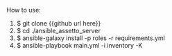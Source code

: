 How to use:

1. $ git clone {{github url here}}
2. $ cd ./ansible_assetto_server
3. $ ansible-galaxy install -p roles -r requirements.yml
4. $ ansible-playbook main.yml -i inventory -K 